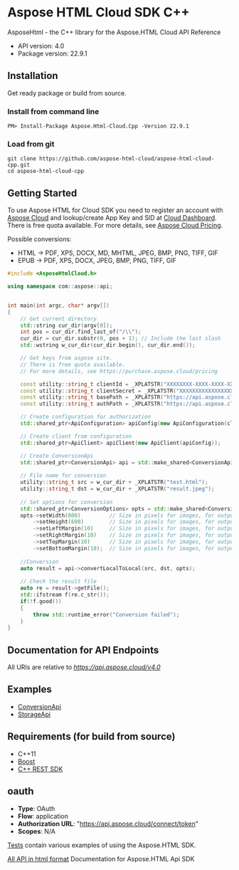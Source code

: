 # Aspose HTML Cloud SDK C++

AsposeHtml - the C++ library for the Aspose.HTML Cloud API Reference

- API version: 4.0
- Package version: 22.9.1

## Installation

Get ready package or build from source.

### Install from command line

```code
PM> Install-Package Aspose.Html-Cloud.Cpp -Version 22.9.1
```

### Load from git

    git clone https://github.com/aspose-html-cloud/aspose-html-cloud-cpp.git
    cd aspose-html-cloud-cpp

## Getting Started
To use Aspose HTML for Cloud SDK you need to register an account with [Aspose Cloud](https://www.aspose.cloud/) and lookup/create App Key and SID at [Cloud Dashboard](https://dashboard.aspose.cloud/#/apps). There is free quota available. For more details, see [Aspose Cloud Pricing](https://purchase.aspose.cloud/pricing).

Possible conversions:
- HTML -> PDF, XPS, DOCX, MD, MHTML, JPEG, BMP, PNG, TIFF, GIF
- EPUB -> PDF, XPS, DOCX, JPEG, BMP, PNG, TIFF, GIF


```cpp
#include <AsposeHtmlCloud.h>

using namespace com::aspose::api;


int main(int argc, char* argv[])
{
    // Get current directory
    std::string cur_dir(argv[0]);
    int pos = cur_dir.find_last_of("/\\");
    cur_dir = cur_dir.substr(0, pos + 1); // Include the last slash
    std::wstring w_cur_dir(cur_dir.begin(), cur_dir.end());

    // Get keys from aspose site.
    // There is free quota available. 
    // For more details, see https://purchase.aspose.cloud/pricing

    const utility::string_t clientId = _XPLATSTR("XXXXXXXX-XXXX-XXXX-XXXX-XXXXXXXXXXXX");
    const utility::string_t clientSecret = _XPLATSTR("XXXXXXXXXXXXXXXXXXXXXXXXXXXXXXXX");
    const utility::string_t basePath = _XPLATSTR("https://api.aspose.cloud/v4.0");
    const utility::string_t authPath = _XPLATSTR("https://api.aspose.cloud/connect/token");

    // Create configuration for authorization
    std::shared_ptr<ApiConfiguration> apiConfig(new ApiConfiguration(clientId, clientSecret, basePath, authPath));

    // Create client from configuration
    std::shared_ptr<ApiClient> apiClient(new ApiClient(apiConfig));

    // Create ConversionApi
    std::shared_ptr<ConversionApi> api = std::make_shared<ConversionApi>(apiClient);
 
    // File name for conversion
    utility::string_t src = w_cur_dir + _XPLATSTR("test.html");
    utility::string_t dst = w_cur_dir + _XPLATSTR("result.jpeg");
    
    // Set options for conversion
    std::shared_ptr<ConversionOptions> opts = std::make_shared<ConversionOptions>();
    opts->setWidth(800)         // Size in pixels for images, for output formats PDF, XPS, DOCX - in inches.
        ->setHeight(600)        // Size in pixels for images, for output formats PDF, XPS, DOCX - in inches.
        ->setLeftMargin(10)     // Size in pixels for images, for output formats PDF, XPS, DOCX - in inches.
        ->setRightMargin(10)    // Size in pixels for images, for output formats PDF, XPS, DOCX - in inches.
        ->setTopMargin(10)      // Size in pixels for images, for output formats PDF, XPS, DOCX - in inches.
        ->setBottomMargin(10);  // Size in pixels for images, for output formats PDF, XPS, DOCX - in inches.
    
    //Conversion
    auto result = api->convertLocalToLocal(src, dst, opts);
    
    // Check the result file
    auto re = result->getFile();
    std::ifstream f(re.c_str());
    if(!f.good())
    {
        throw std::runtime_error("Conversion failed");
    }
}
```


## Documentation for API Endpoints

All URIs are relative to *https://api.aspose.cloud/v4.0*   

## Examples
- [ConversionApi](./docs/ConversionApi.md)
- [StorageApi](./docs/StorageApi.md)


## Requirements (for build from source)
- C++11
- [Boost](https://www.boost.org/)
- [C++ REST SDK](https://github.com/Microsoft/cpprestsdk)

## oauth

- **Type**: OAuth
- **Flow**: application
- **Authorization URL**: "https://api.aspose.cloud/connect/token"
- **Scopes**: N/A

[Tests](./test/) contain various examples of using the Aspose.HTML SDK.

[All API in html format](./docs/html/) Documentation for Aspose.HTML Api SDK